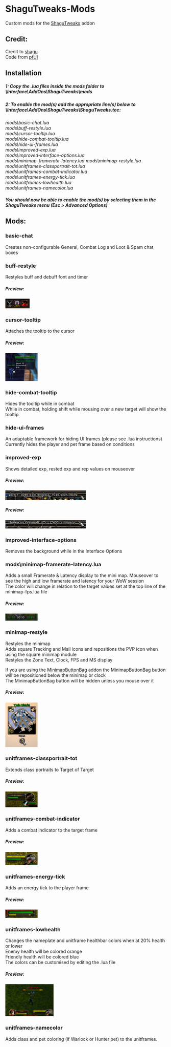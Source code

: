 # ShaguTweaks-Mods
Custom mods for the [ShaguTweaks](https://shagu.org/ShaguTweaks/) addon

## Credit:<br>
Credit to [shagu](https://github.com/shagu)
<br>
Code from [pfUI](https://shagu.org/pfUI/)

## Installation

##### 1: Copy the .lua files inside the mods folder to \Interface\AddOns\ShaguTweaks\mods

##### 2: To enable the mod(s) add the appropriate line(s) below to \Interface\AddOns\ShaguTweaks\ShaguTweaks.toc:

<i>
mods\basic-chat.lua<br>
mods\buff-restyle.lua<br>
mods\cursor-tooltip.lua<br>
mods\hide-combat-tooltip.lua<br>
mods\hide-ui-frames.lua<br>
mods\improved-exp.lua<br>
mods\improved-interface-options.lua<br>
mods\minimap-framerate-latency.lua
mods\minimap-restyle.lua<br>
mods\unitframes-classportrait-tot.lua<br>
mods\unitframes-combat-indicator.lua<br>
mods\unitframes-energy-tick.lua<br>
mods\unitframes-lowhealth.lua<br>
mods\unitframes-namecolor.lua<br>
</i>

##### You should now be able to enable the mod(s) by selecting them in the ShaguTweaks menu (Esc > Advanced Options)

## Mods:

### basic-chat
Creates non-configurable General, Combat Log and Loot & Spam chat boxes

### buff-restyle
Restyles buff and debuff font and timer<br>

##### Preview:
<img src="https://raw.githubusercontent.com/GryllsAddons/AddonPreviews/main/ShaguTweaks-Mods/ST_BuffRestyle.png" width=15% height=15%/>

### cursor-tooltip
Attaches the tooltip to the cursor<br>

##### Preview:
<img src="https://raw.githubusercontent.com/GryllsAddons/AddonPreviews/main/ShaguTweaks-Mods/ST_TooltipCursor.png" width=20% height=20%/>

### hide-combat-tooltip
Hides the tooltip while in combat<br>
While in combat, holding shift while mousing over a new target will show the tooltip

### hide-ui-frames
An adaptable framework for hiding UI frames (please see .lua instructions)<br>
Currently hides the player and pet frame based on conditions

### improved-exp
Shows detailed exp, rested exp and rep values on mouseover

##### Preview:
<img src="https://github.com/GryllsAddons/AddonPreviews/blob/main/ShaguTweaks-Mods/ST_ImpExp1.png" width=50% height=20%/>

##### Preview:
<img src="https://github.com/GryllsAddons/AddonPreviews/blob/main/ShaguTweaks-Mods/ST_ImpExp2.png" width=50% height=20%/>

### improved-interface-options
Removes the background while in the Interface Options

### mods\minimap-framerate-latency.lua
Adds a small Framerate & Latency display to the mini map.
Mouseover to see the high and low framerate and latency for your WoW session<br>
The color will change in relation to the target values set at the top line of the minimap-fps.lua file

##### Preview:
<img src="https://raw.githubusercontent.com/GryllsAddons/AddonPreviews/main/ShaguTweaks-Mods/ST_FPSMS2.png" width=20% height=20%/><br>

### minimap-restyle
Restyles the minimap<br>
Adds square Tracking and Mail icons and repositions the PVP icon when using the square minimap module<br>
Restyles the Zone Text, Clock, FPS and MS display

If you are using the [MinimapButtonBag](https://github.com/McPewPew/MinimapButtonBag-TurtleWoW) addon the MinimapButtonBag button will be repositioned below the minimap or clock<br>
The MinimapButtonBag button will be hidden unless you mouse over it<br>

##### Preview:
<img src="https://raw.githubusercontent.com/GryllsAddons/AddonPreviews/main/ShaguTweaks-Mods/ST_Restyle.png" width=20% height=20%/>

### unitframes-classportrait-tot
Extends class portraits to Target of Target

##### Preview:
<img src="https://raw.githubusercontent.com/GryllsAddons/AddonPreviews/main/ShaguTweaks-Mods/ST_TOTPortrait.png" width=20% height=20%/>

### unitframes-combat-indicator
Adds a combat indicator to the target frame

##### Preview:
<img src="https://raw.githubusercontent.com/GryllsAddons/AddonPreviews/main/ShaguTweaks-Mods/ST_CombatIndicator.png" width=20% height=20%/>

### unitframes-energy-tick
Adds an energy tick to the player frame

##### Preview:
<img src="https://github.com/GryllsAddons/AddonPreviews/blob/main/ShaguTweaks-Mods/ST_EnergyTick.png" width=20% height=20%/>

### unitframes-lowhealth
Changes the nameplate and unitframe healthbar colors when at 20% health or lower<br>
Enemy health will be colored orange<br>
Friendly health will be colored blue<br>
The colors can be customised by editing the .lua file

##### Preview:
<img src="https://raw.githubusercontent.com/GryllsAddons/AddonPreviews/main/ShaguTweaks-Mods/ST_Lowhealth2.png" width=30% height=30%/>

### unitframes-namecolor
Adds class and pet coloring (if Warlock or Hunter pet) to the unitframes.
